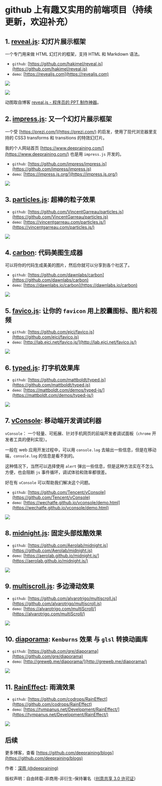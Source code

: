 # github 上有趣又实用的前端项目（持续更新，欢迎补充）

## 1. [reveal.js](https://github.com/hakimel/reveal.js): 幻灯片展示框架

一个专门用来做 HTML 幻灯片的框架，支持 HTML 和 Markdown 语法。

- `github`: [https://github.com/hakimel/reveal.js](https://github.com/hakimel/reveal.js)
- `demo`: [https://revealjs.com](https://revealjs.com)

![](../images/994.png)

![](../images/993.webp)

动图取自博客 [reveal.js - 程序员的 PPT 制作神器](https://www.jianshu.com/p/b58c365d98c1)。

## 2. [impress.js](https://github.com/impress/impress.js): 又一个幻灯片展示框架

一个受 [https://prezi.com/](https://prezi.com/) 的启发，使用了现代浏览器里支持的 CSS3 transforms 和 transitions 的特效幻灯片。

我的个人网站首页 [https://www.deepraining.com/](https://www.deepraining.com/) 也是用 `impress.js` 开发的。

- `github`: [https://github.com/impress/impress.js](https://github.com/impress/impress.js)
- `demo`: [https://impress.js.org/](https://impress.js.org/)

![](../images/992.png)

## 3. [particles.js](https://github.com/VincentGarreau/particles.js): 超棒的粒子效果

- `github`: [https://github.com/VincentGarreau/particles.js](https://github.com/VincentGarreau/particles.js)
- `demo`: [https://vincentgarreau.com/particles.js/](https://vincentgarreau.com/particles.js/)

![](../images/961.jpg)

## 4. [carbon](https://github.com/dawnlabs/carbon): 代码美图生成器

可以将你的代码生成美美的图片，然后你就可以分享到各个社区了。

- `github`: [https://github.com/dawnlabs/carbon](https://github.com/dawnlabs/carbon)
- `demo`: [https://dawnlabs.io/carbon](https://dawnlabs.io/carbon)

![](../images/990.png)

## 5. [favico.js](https://github.com/ejci/favico.js): 让你的 `favicon` 用上胶囊图标、图片和视频

- `github`: [https://github.com/ejci/favico.js](https://github.com/ejci/favico.js)
- `demo`: [http://lab.ejci.net/favico.js/](http://lab.ejci.net/favico.js/)

![](../images/988.png)

## 6. [typed.js](https://github.com/mattboldt/typed.js): 打字机效果库

- `github`: [https://github.com/mattboldt/typed.js](https://github.com/mattboldt/typed.js)
- `demo`: [https://mattboldt.com/demos/typed-js/](https://mattboldt.com/demos/typed-js/)

![](../images/989.png)

## 7. [vConsole](https://github.com/Tencent/vConsole): 移动端开发调试利器

`vConsole`： 一个轻量、可拓展、针对手机网页的前端开发者调试面板（`chrome` 开发者工具的便利实现）。

一般在 web 应用开发过程中，可以用 `console.log` 去输出一些信息，但是在移动端，`console.log` 的信息是看不到的。

这种情况下，当然可以选择使用 `alert` 弹出一些信息，但是这种方法实在不怎么方便，也会阻断 `js` 事件循环，调试体验和效率都很差。

好在有 `vConsole` 可以帮助我们解决这个问题。

- `github`: [https://github.com/Tencent/vConsole](https://github.com/Tencent/vConsole)
- `demo`: [https://wechatfe.github.io/vconsole/demo.html](https://wechatfe.github.io/vconsole/demo.html)

![](../images/991.png)

## 8. [midnight.js](https://github.com/Aerolab/midnight.js): 固定头部炫酷效果

- `github`: [https://github.com/Aerolab/midnight.js](https://github.com/Aerolab/midnight.js)
- `demo`: [https://aerolab.github.io/midnight.js/](https://aerolab.github.io/midnight.js/)

![](../images/986.png)

## 9. [multiscroll.js](https://github.com/alvarotrigo/multiscroll.js): 多边滑动效果

- `github`: [https://github.com/alvarotrigo/multiscroll.js](https://github.com/alvarotrigo/multiscroll.js)
- `demo`: [https://alvarotrigo.com/multiScroll/](https://alvarotrigo.com/multiScroll/)

![](../images/987.png)

## 10. [diaporama](https://github.com/gre/diaporama): `Kenburns` 效果 与 `glsl` 转换动画库

- `github`: [https://github.com/gre/diaporama](https://github.com/gre/diaporama)
- `demo`: [http://greweb.me/diaporama/](http://greweb.me/diaporama/)

![](../images/984.gif)

## 11. [RainEffect](https://github.com/codrops/RainEffect): 雨滴效果

- `github`: [https://github.com/codrops/RainEffect](https://github.com/codrops/RainEffect)
- `demo`: [https://tympanus.net/Development/RainEffect/](https://tympanus.net/Development/RainEffect/)

![](../images/985.png)

## 后续

更多博客，查看 [https://github.com/deepraining/blogs](https://github.com/deepraining/blogs)

作者：[深雨 (@deepraining)](https://github.com/deepraining)

版权声明：自由转载-非商用-非衍生-保持署名（[创意共享 3.0 许可证](https://creativecommons.org/licenses/by-nc-nd/3.0/deed.zh)）
